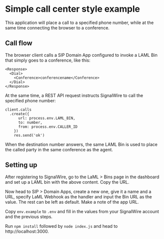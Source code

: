 # Simple call center style example

This application will place a call to a specified phone number, while at the same time connecting the browser to a conference.

## Call flow

The browser client calls a SIP Domain App configured to invoke a LAML Bin that simply goes to a conference, like this:

```
<Response>
  <Dial>
    <Conference>conferencename</Conference>
  </Dial>
</Response>
``` 

At the same time, a REST API request instructs SignalWire to call the specified phone number:

```
client.calls
  .create({
      url: process.env.LAML_BIN,
      to: number,
      from: process.env.CALLER_ID
    })
    res.send('ok')
```

When the destination number answers, the same LAML Bin is used to place the called party in the same conference as the agent.

## Setting up

After registering to SignalWire, go to the LaML > Bins page in the dashboard and set up a LAML bin with the above content. Copy the URL.

Now head to SIP > Domain Apps, create a new one, give it a name and a URL, specify LaML Webhook as the handler and input the Bin URL as the value. The rest can be left as default. Make a note of the app URL.

Copy `env.example` to `.env` and fill in the values from your SignalWire account and the previous steps.

Run `npm install` followed by `node index.js` and head to http://localhost:3000.